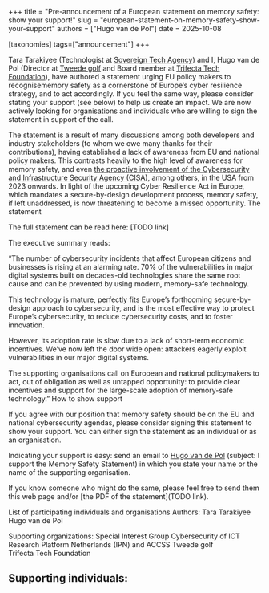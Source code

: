+++
title = "Pre-announcement of a European statement on memory safety: show your support!"
slug = "european-statement-on-memory-safety-show-your-support"
authors = ["Hugo van de Pol"]
date = 2025-10-08

[taxonomies]
tags=["announcement"]
+++

Tara Tarakiyee (Technologist at [Sovereign Tech Agency](https://www.sovereign.tech/)) and I, Hugo van de Pol (Director at [Tweede golf](https://tweedegolf.nl/en) and Board member at [Trifecta Tech Foundation](https://trifectatech.org/)), have authored a statement urging EU policy makers to recognisememory safety as a cornerstone of Europe’s cyber resilience
strategy, and to act accordingly. If you feel the same way, please consider stating your support (see below) to help us create an impact. We are now actively looking for organisations and individuals who are willing to sign the statement in support of the call.

<!-- more -->

The statement is a result of many discussions among both developers and industry stakeholders (to whom we owe many thanks for their contributions), having established a lack of awareness from EU and national policy makers. This contrasts heavily to the high level of awareness for memory safety, and even [the proactive involvement of the Cybersecurity and Infrastructure Security Agency (CISA)](https://www.cisa.gov/securebydesign), among others, in the USA from 2023 onwards. In light of the upcoming Cyber Resilience Act in Europe, which mandates a secure-by-design development process, memory safety, if left unaddressed, is now threatening to become a missed opportunity.
The statement

The full statement can be read here: [TODO link]

The executive summary reads: 

“The number of cybersecurity incidents that affect European citizens and businesses is rising at an alarming rate. 70% of the vulnerabilities in major digital systems built on decades-old technologies share the same root cause and can be prevented by using modern, memory-safe
technology.

This technology is mature, perfectly fits Europe’s forthcoming secure-by-design approach to cybersecurity, and is the most effective way to protect Europe’s cybersecurity, to reduce cybersecurity costs, and to foster innovation.

However, its adoption rate is slow due to a lack of short-term economic incentives. We’ve now left the door wide open: attackers eagerly exploit vulnerabilities in our major digital systems.

The supporting organisations call on European and national policymakers to act, out of obligation as well as untapped opportunity: to provide clear incentives and support for the large-scale adoption of memory-safe technology.”
How to show support

If you agree with our position that memory safety should be on the EU and national cybersecurity agendas, please consider signing this statement to show your support. You can either sign the statement as an individual or as an organisation.

Indicating your support is easy: send an email to [Hugo van de Pol](hugo@trifectatech.org) (subject: I support the Memory Safety Statement) in which you state your name or the name of the supporting organisation. 

If you know someone who might do the same, please feel free to send them this web page and/or [the PDF of the statement](TODO link).

List of participating individuals and organisations
Authors:
Tara Tarakiyee
Hugo van de Pol

Supporting organizations:
Special Interest Group Cybersecurity of ICT Research Platform Netherlands (IPN) and ACCSS
Tweede golf   
Trifecta Tech Foundation

Supporting individuals:
- 
